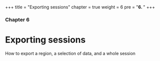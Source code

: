 +++
title = "Exporting sessions"
chapter = true
weight = 6
pre = "<b>6. </b>"
+++

### Chapter 6
# Exporting sessions

How to export a region, a selection of data, and a whole session
